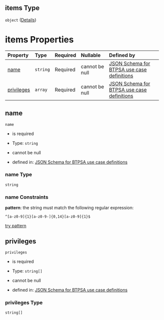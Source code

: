 ## items Type

`object` ([Details](btpsa-usecase-properties-services-items-allof-1-then-allof-37-then-allof-6-then-properties-parameters-properties-data-properties-filecontainer-properties-roles-items.md))

# items Properties

| Property                  | Type     | Required | Nullable       | Defined by                                                                                                                                                                                                                                                                                                                                                                                                                              |
| :------------------------ | :------- | :------- | :------------- | :-------------------------------------------------------------------------------------------------------------------------------------------------------------------------------------------------------------------------------------------------------------------------------------------------------------------------------------------------------------------------------------------------------------------------------------- |
| [name](#name)             | `string` | Required | cannot be null | [JSON Schema for BTPSA use case definitions](btpsa-usecase-properties-services-items-allof-1-then-allof-37-then-allof-6-then-properties-parameters-properties-data-properties-filecontainer-properties-roles-items-properties-name.md "undefined#/properties/services/items/allOf/1/then/allOf/37/then/allOf/6/then/properties/parameters/properties/data/properties/fileContainer/properties/roles/items/properties/name")             |
| [privileges](#privileges) | `array`  | Required | cannot be null | [JSON Schema for BTPSA use case definitions](btpsa-usecase-properties-services-items-allof-1-then-allof-37-then-allof-6-then-properties-parameters-properties-data-properties-filecontainer-properties-roles-items-properties-privileges.md "undefined#/properties/services/items/allOf/1/then/allOf/37/then/allOf/6/then/properties/parameters/properties/data/properties/fileContainer/properties/roles/items/properties/privileges") |

## name



`name`

*   is required

*   Type: `string`

*   cannot be null

*   defined in: [JSON Schema for BTPSA use case definitions](btpsa-usecase-properties-services-items-allof-1-then-allof-37-then-allof-6-then-properties-parameters-properties-data-properties-filecontainer-properties-roles-items-properties-name.md "undefined#/properties/services/items/allOf/1/then/allOf/37/then/allOf/6/then/properties/parameters/properties/data/properties/fileContainer/properties/roles/items/properties/name")

### name Type

`string`

### name Constraints

**pattern**: the string must match the following regular expression:&#x20;

```regexp
^[a-z0-9]{1}[a-z0-9-]{0,14}[a-z0-9]{1}$
```

[try pattern](https://regexr.com/?expression=%5E%5Ba-z0-9%5D%7B1%7D%5Ba-z0-9-%5D%7B0%2C14%7D%5Ba-z0-9%5D%7B1%7D%24 "try regular expression with regexr.com")

## privileges



`privileges`

*   is required

*   Type: `string[]`

*   cannot be null

*   defined in: [JSON Schema for BTPSA use case definitions](btpsa-usecase-properties-services-items-allof-1-then-allof-37-then-allof-6-then-properties-parameters-properties-data-properties-filecontainer-properties-roles-items-properties-privileges.md "undefined#/properties/services/items/allOf/1/then/allOf/37/then/allOf/6/then/properties/parameters/properties/data/properties/fileContainer/properties/roles/items/properties/privileges")

### privileges Type

`string[]`
